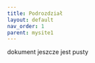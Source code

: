 ```yaml
---
title: Podrozdział
layout: default
nav_order: 1
parent: mysite1
---
```


dokument jeszcze jest pusty